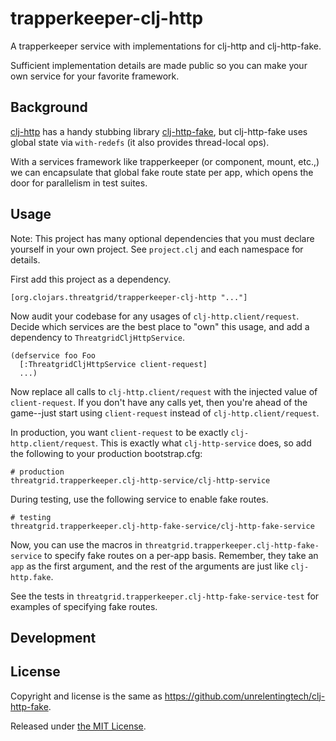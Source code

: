 # trapperkeeper-clj-http

A trapperkeeper service with implementations for clj-http and clj-http-fake.

Sufficient implementation details are made public so you can make your own service for your favorite framework.

## Background

[clj-http](https://github.com/dakrone/clj-http) has a handy stubbing library [clj-http-fake](https://github.com/unrelentingtech/clj-http-fake),
but clj-http-fake uses global state via `with-redefs` (it also provides thread-local ops).

With a services framework like trapperkeeper (or component, mount, etc.,)
we can encapsulate that global fake route state per app, which opens the door for parallelism
in test suites.

## Usage

Note: This project has many optional dependencies that you must declare yourself in
your own project. See `project.clj` and each namespace for details.

First add this project as a dependency.

```
[org.clojars.threatgrid/trapperkeeper-clj-http "..."]
```

Now audit your codebase for any usages of `clj-http.client/request`. Decide which
services are the best place to "own" this usage, and add a dependency to `ThreatgridCljHttpService`.

```
(defservice foo Foo
  [:ThreatgridCljHttpService client-request]
  ...)
```

Now replace all calls to `clj-http.client/request` with the injected value of `client-request`.
If you don't have any calls yet, then you're ahead of the game--just start using `client-request`
instead of `clj-http.client/request`.

In production, you want `client-request` to be exactly `clj-http.client/request`. This is exactly
what `clj-http-service` does, so add the following to your production bootstrap.cfg:

```
# production
threatgrid.trapperkeeper.clj-http-service/clj-http-service
```

During testing, use the following service to enable fake routes.

```
# testing
threatgrid.trapperkeeper.clj-http-fake-service/clj-http-fake-service
```

Now, you can use the macros in `threatgrid.trapperkeeper.clj-http-fake-service` to specify
fake routes on a per-app basis. Remember, they take an `app` as the first argument, and the
rest of the arguments are just like `clj-http.fake`.

See the tests in `threatgrid.trapperkeeper.clj-http-fake-service-test` for examples
of specifying fake routes.

## Development

## License

Copyright and license is the same as https://github.com/unrelentingtech/clj-http-fake.

Released under [the MIT License](http://www.opensource.org/licenses/mit-license.php).
